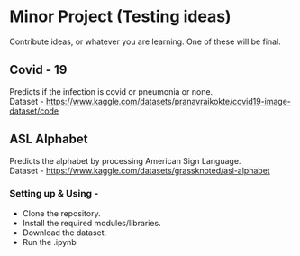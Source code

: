 # Minor Project (Testing ideas)

Contribute ideas, or whatever you are learning. One of these will be final.

## Covid - 19

Predicts if the infection is covid or pneumonia or none.<br>
Dataset - https://www.kaggle.com/datasets/pranavraikokte/covid19-image-dataset/code

## ASL Alphabet

Predicts the alphabet by processing American Sign Language.
<br>
Dataset - https://www.kaggle.com/datasets/grassknoted/asl-alphabet

### Setting up & Using -

- Clone the repository.
- Install the required modules/libraries.
- Download the dataset.
- Run the .ipynb
